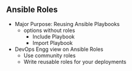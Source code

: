 ## Ansible Roles

* Major Purpose: Reusing Ansible Playbooks
    * options without roles
        * Include Playbook
        * Import Playbook
* DevOps Engg view on Ansible Roles
    * Use community roles
    * Write reusable roles for your deployments